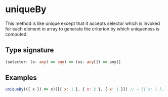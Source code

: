# uniqueBy

This method is like unique except that it accepts selector which is invoked for each element in array to generate the criterion by which uniqueness is computed.

## Type signature

<!-- prettier-ignore-start -->
```typescript
(selector: (x: any) => any) => (xs: any[]) => any[]
```
<!-- prettier-ignore-end -->

## Examples

<!-- prettier-ignore-start -->
```javascript
uniqueBy(({ x }) => x)([{ x: 1 }, { x: 2 }, { x: 1 }]) // ⇒ [{ x: 1 }, { x: 2 }]
```
<!-- prettier-ignore-end -->
